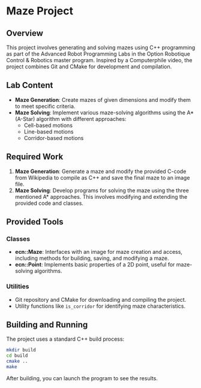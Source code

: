 # Maze Project

## Overview

This project involves generating and solving mazes using C++ programming as part of the Advanced Robot Programming Labs in the Option Robotique Control & Robotics master program. Inspired by a Computerphile video, the project combines Git and CMake for development and compilation.

## Lab Content

- **Maze Generation**: Create mazes of given dimensions and modify them to meet specific criteria.
- **Maze Solving**: Implement various maze-solving algorithms using the A* (A-Star) algorithm with different approaches:
  - Cell-based motions
  - Line-based motions
  - Corridor-based motions

## Required Work

1. **Maze Generation**: Generate a maze and modify the provided C-code from Wikipedia to compile as C++ and save the final maze to an image file.
2. **Maze Solving**: Develop programs for solving the maze using the three mentioned A* approaches. This involves modifying and extending the provided code and classes.

## Provided Tools

### Classes

- **ecn::Maze**: Interfaces with an image for maze creation and access, including methods for building, saving, and modifying a maze.
- **ecn::Point**: Implements basic properties of a 2D point, useful for maze-solving algorithms.

### Utilities

- Git repository and CMake for downloading and compiling the project.
- Utility functions like `is_corridor` for identifying maze characteristics.

## Building and Running

The project uses a standard C++ build process:

```bash
mkdir build
cd build
cmake ..
make
```

After building, you can launch the program to see the results.
